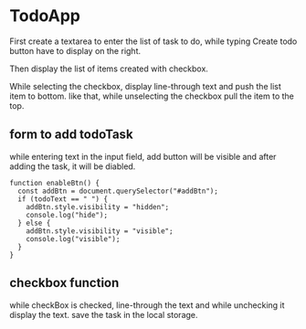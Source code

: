 # TodoApp

First create a textarea to enter the list of task to do, while typing Create todo button have to display on the right.

Then display the list of items created with checkbox.

While selecting the checkbox, display line-through text and push the list item to bottom. like that, while unselecting the checkbox pull the item to the top.

## form to add todoTask

while entering text in the input field, add button will be visible and after adding the task, it will be diabled.

```
function enableBtn() {
  const addBtn = document.querySelector("#addBtn");
  if (todoText == " ") {
    addBtn.style.visibility = "hidden";
    console.log("hide");
  } else {
    addBtn.style.visibility = "visible";
    console.log("visible");
  }
}

```

## checkbox function

while checkBox is checked, line-through the text and while unchecking it display the text. save the task in the local storage.
